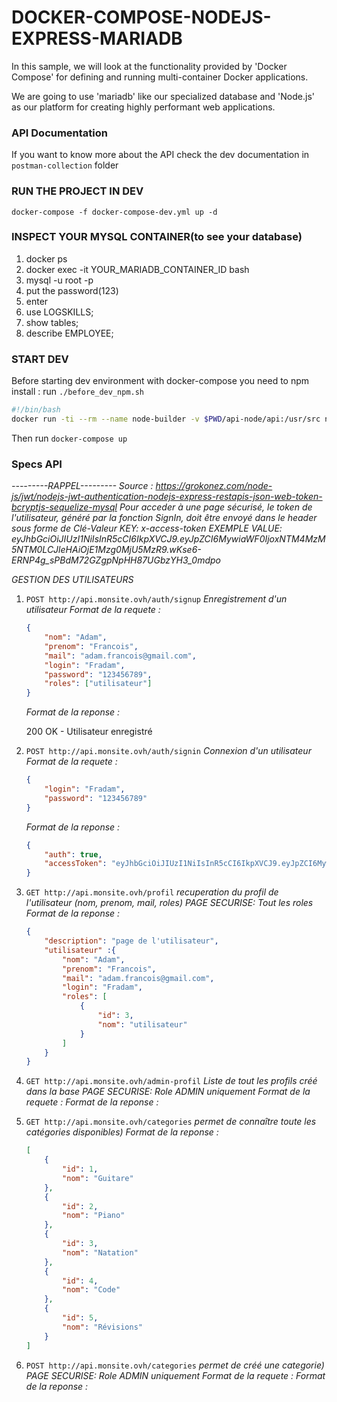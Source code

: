 # DOCKER-COMPOSE-NODEJS-EXPRESS-MARIADB
In this sample, we will look at the functionality provided by 'Docker Compose' for defining and running multi-container Docker applications.

We are going to use 'mariadb' like our specialized database and 'Node.js' as our platform for creating highly performant web applications.

### API Documentation
If you want to know more about the API check the dev documentation in `postman-collection` folder


### RUN THE PROJECT IN DEV
`docker-compose -f docker-compose-dev.yml up -d`

### INSPECT YOUR MYSQL CONTAINER(to see your database)
1. docker ps
2. docker exec -it YOUR_MARIADB_CONTAINER_ID bash
3. mysql -u root -p
4. put the password(123)
5. enter 
6. use LOGSKILLS;
7. show tables;
8. describe EMPLOYEE;

### START DEV

Before starting dev environment with docker-compose you need to npm install : run `./before_dev_npm.sh`
````bash
#!/bin/bash
docker run -ti --rm --name node-builder -v $PWD/api-node/api:/usr/src node:lts-alpine3.10 sh -c "cd /usr/src && npm install"
````

Then run `docker-compose up`



### Specs API
*---------RAPPEL---------*
*Source : https://grokonez.com/node-js/jwt/nodejs-jwt-authentication-nodejs-express-restapis-json-web-token-bcryptjs-sequelize-mysql*
*Pour acceder à une page sécurisé, le token de l'utilisateur, généré par la fonction SignIn, doit être envoyé dans le header sous forme de Clé-Valeur*
*KEY: x-access-token* 
*EXEMPLE VALUE: eyJhbGciOiJIUzI1NiIsInR5cCI6IkpXVCJ9.eyJpZCI6MywiaWF0IjoxNTM4MzM5NTM0LCJleHAiOjE1Mzg0MjU5MzR9.wKse6-ERNP4g_sPBdM72GZgpNpHH87UGbzYH3_0mdpo*


*GESTION DES UTILISATEURS*

1. `POST http://api.monsite.ovh/auth/signup` *Enregistrement d'un utilisateur*
    *Format de la requete :*
    ```json
    {
        "nom": "Adam",
        "prenom": "Francois",
        "mail": "adam.francois@gmail.com",
        "login": "Fradam",
        "password": "123456789",
        "roles": ["utilisateur"]
    }
    ```
    *Format de la reponse :*

    200 OK - Utilisateur enregistré

2. `POST http://api.monsite.ovh/auth/signin` *Connexion d'un utilisateur*
    *Format de la requete :*
    ```json
    {
        "login": "Fradam",
        "password": "123456789"
    }
    ```
    *Format de la reponse :*
    ```json
    {
        "auth": true,
        "accessToken": "eyJhbGciOiJIUzI1NiIsInR5cCI6IkpXVCJ9.eyJpZCI6MywiaWF0IjoxNTM4MzM5NTM0LCJleHAiOjE1Mzg0MjU5MzR9.wKse6-ERNP4g_sPBdM72GZgpNpHH87UGbzYH3_0mdpo",
    }
    ```

3. `GET http://api.monsite.ovh/profil` *recuperation du profil de l'utilisateur (nom, prenom, mail, roles)*
    *PAGE SECURISE: Tout les roles*
    *Format de la reponse :*
    ```json
    {
        "description": "page de l'utilisateur",
        "utilisateur" :{
            "nom": "Adam",
            "prenom": "Francois",
            "mail": "adam.francois@gmail.com",
            "login": "Fradam",
            "roles": [
                {
                    "id": 3,
                    "nom": "utilisateur"
                }
            ]
        }   
    }
    ```

4. `GET http://api.monsite.ovh/admin-profil` *Liste de tout les profils créé dans la base*
    *PAGE SECURISE: Role ADMIN uniquement*
    *Format de la requete :*
    *Format de la reponse :*

5. `GET http://api.monsite.ovh/categories` *permet de connaître toute les catégories disponibles)*
   *Format de la reponse :*

   ```json
   [
       {
           "id": 1,
           "nom": "Guitare"
       },
       {
           "id": 2,
           "nom": "Piano"
       },
       {
           "id": 3,
           "nom": "Natation"
       },
       {
           "id": 4,
           "nom": "Code"
       },
       {
           "id": 5,
           "nom": "Révisions"
       }
   ]
   ```

6. `POST http://api.monsite.ovh/categories` *permet de créé une categorie)*
   *PAGE SECURISE: Role ADMIN uniquement*
    *Format de la requete :*
    *Format de la reponse :*
